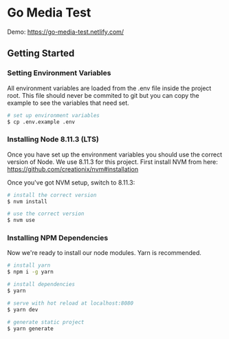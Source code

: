 # Go Media Test

Demo: https://go-media-test.netlify.com/

## Getting Started

### Setting Environment Variables

All environment variables are loaded from the .env file inside the project root. This file should never be commited to git but you can copy the example to see the variables that need set.

```bash
# set up environment variables
$ cp .env.example .env
```

### Installing Node 8.11.3 (LTS)

Once you have set up the environment variables you should use the correct version of Node. We use 8.11.3 for this project. First install NVM from here: https://github.com/creationix/nvm#installation

Once you've got NVM setup, switch to 8.11.3:

```bash
# install the correct version
$ nvm install

# use the correct version
$ nvm use
```

### Installing NPM Dependencies

Now we're ready to install our node modules. Yarn is recommended.

```bash
# install yarn
$ npm i -g yarn

# install dependencies
$ yarn

# serve with hot reload at localhost:8080
$ yarn dev

# generate static project
$ yarn generate
```
